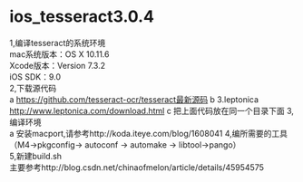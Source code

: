 # ios_tesseract3.0.4                                                                                                        
1,编译tesseract的系统环境                                                                                                  
    mac系统版本：OS X  10.11.6                                                                                             
    Xcode版本：Version 7.3.2                                                                                                 
    iOS SDK：9.0                                                                                                        
2,下载源代码                                                                                                        
  a https://github.com/tesseract-ocr/tesseract最新源码
  b 3.leptonica  http://www.leptonica.com/download.html
  c 把上面代码放在同一个目录下面
3,编译环境                                                                                                        
  a 安装macport,请参考http://koda.iteye.com/blog/1608041
4,编所需要的工具（M4->pkgconfig-> autoconf -> automake -> libtool->pango）                                                                                                        
5,新建build.sh                                                                                                                                                                                                                
主要参考http://blog.csdn.net/chinaofmelon/article/details/45954575
